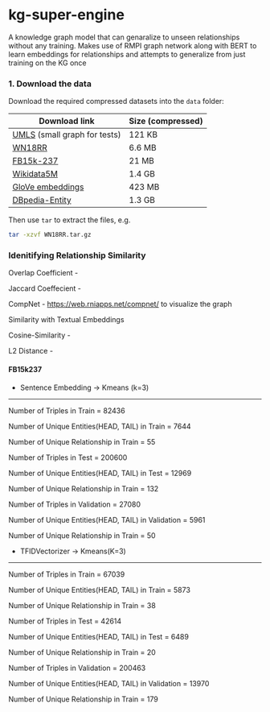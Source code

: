 # kg-super-engine
A knowledge graph model that can genaralize to unseen relationships without any training. Makes use of RMPI graph network along with BERT to learn embeddings for relationships and attempts to generalize from just training on the KG once

### 1. Download the data

Download the required compressed datasets into the `data` folder:

| Download link                                                | Size (compressed) |
| ------------------------------------------------------------ | ----------------- |
| [UMLS](https://surfdrive.surf.nl/files/index.php/s/NvuKQuBetmOUe1b/download) (small graph for tests) | 121 KB            |
| [WN18RR](https://surfdrive.surf.nl/files/index.php/s/N1c8VRH0I6jTJuN/download) | 6.6 MB            |
| [FB15k-237](https://surfdrive.surf.nl/files/index.php/s/rGqLTDXRFLPJYg7/download) | 21 MB             |
| [Wikidata5M](https://surfdrive.surf.nl/files/index.php/s/TEE96zweMxsoGmR/download) | 1.4 GB            |
| [GloVe embeddings](https://surfdrive.surf.nl/files/index.php/s/zAHCIBc6PAb3NXi/download) | 423 MB            |
| [DBpedia-Entity](https://surfdrive.surf.nl/files/index.php/s/BOD7SoDTchVO9ed/download) | 1.3 GB            |

Then use `tar` to extract the files, e.g.

```sh
tar -xzvf WN18RR.tar.gz
```

### Idenitifying Relationship Similarity

Overlap Coefficient - 

Jaccard Coeffecient - 

CompNet - https://web.rniapps.net/compnet/ to visualize the graph

Similarity with Textual Embeddings

Cosine-Similarity - 

L2 Distance - 

#### FB15k237

- Sentence Embedding -> Kmeans (k=3)
----------------------------
Number of Triples in Train = 82436

Number of Unique Entities(HEAD, TAIL) in Train = 7644

Number of Unique Relationship in Train = 55

Number of Triples in Test = 200600

Number of Unique Entities(HEAD, TAIL) in Test = 12969

Number of Unique Relationship in Train = 132

Number of Triples in Validation = 27080

Number of Unique Entities(HEAD, TAIL) in Validation = 5961

Number of Unique Relationship in Train = 50

  
- TFIDVectorizer -> Kmeans(K=3)
----------------------------
Number of Triples in Train = 67039

Number of Unique Entities(HEAD, TAIL) in Train = 5873

Number of Unique Relationship in Train = 38

Number of Triples in Test = 42614

Number of Unique Entities(HEAD, TAIL) in Test = 6489

Number of Unique Relationship in Train = 20

Number of Triples in Validation = 200463

Number of Unique Entities(HEAD, TAIL) in Validation = 13970

Number of Unique Relationship in Train = 179




